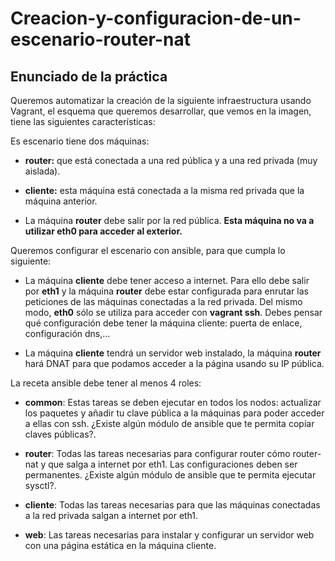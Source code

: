 # Creacion-y-configuracion-de-un-escenario-router-nat

## Enunciado de la práctica

Queremos automatizar la creación de la siguiente infraestructura usando Vagrant, el esquema que queremos desarrollar, que vemos en la imagen, tiene las siguientes características:

Es escenario tiene dos máquinas:

* **router:** que está conectada a una red pública y a una red privada (muy aislada).

* **cliente:** esta máquina está conectada a la misma red privada que la máquina anterior. 

* La máquina **router** debe salir por la red pública. **Esta máquina no va a utilizar eth0 para acceder al exterior.**

Queremos configurar el escenario con ansible, para que cumpla lo siguiente:

* La máquina **cliente** debe tener acceso a internet. Para ello debe salir por **eth1** y la máquina **router** debe estar configurada para enrutar las peticiones de las máquinas conectadas a la red privada. Del mismo modo, **eth0** sólo se utiliza para acceder con **vagrant ssh**. Debes pensar qué configuración debe tener la máquina cliente: puerta de enlace, configuración dns,…

* La máquina **cliente** tendrá un servidor web instalado, la máquina **router** hará DNAT para que podamos acceder a la página usando su IP pública.

La receta ansible debe tener al menos 4 roles:

* **common**: Estas tareas se deben ejecutar en todos los nodos: actualizar los paquetes y añadir tu clave pública a la máquinas para poder acceder a ellas con ssh. ¿Existe algún módulo de ansible que te permita copiar claves públicas?.

* **router**: Todas las tareas necesarias para configurar router cómo router-nat y que salga a internet por eth1. Las configuraciones deben ser permanentes. ¿Existe algún módulo de ansible que te permita ejecutar sysctl?.

* **cliente**: Todas las tareas necesarias para que las máquinas conectadas a la red privada salgan a internet por eth1.

* **web**: Las tareas necesarias para instalar y configurar un servidor web con una página estática en la máquina cliente.
